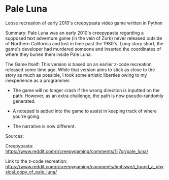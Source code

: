 # Pale Luna

 Loose recreation of early 2010's creepypasta video game written in Python
 
 Summary:
 Pale Luna was an early 2010's creepypasta regarding a supposed text adventure game (in the vein of Zork) 
 never released outside of Northern California and lost in time past the 1980's. Long story short, the game's developer had murdered someone
 and inserted the coordinates of where they buried them inside Pale Luna. 

 The Game Itself:
 This version is based on an earlier z-code recreation released some time ago. While that version aims to stick as close to the story as 
 much as possible, I took some artistic liberties owing to my inexperience as a programmer.
 
 - The game will no longer crash if the wrong direction is inputted on the path. However, as an extra challenge, the path is now pseudo-randomly
   generated. 
   
 - A notepad is added into the game to assist in keeping track of where you're going.

 - The narrative is now different.

Sources:

Creepypasta: https://www.reddit.com/r/creepygaming/comments/1ij7gr/pale_luna/

Link to the z-code recreation: https://www.reddit.com/r/creepygaming/comments/5mhswe/i_found_a_physical_copy_of_pale_luna/
